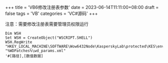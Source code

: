 +++
title = 'VB6修改注册表参数'
date = 2023-06-14T11:11:00+08:00
draft = false
tags = 'VB'
categories = 'VC#源码'
+++

注意：需要修改注册表需要管理员权限运行

``` vb.net {linenos=inline}
Dim WSH
Set WSH = CreateObject("WSCRIPT.SHELL")
WSH.RegWrite "HKEY_LOCAL_MACHINE\SOFTWARE\Wow6432Node\KasperskyLab\protected\KES\environment\WDPatchMetadata", "%WDPatches%\wd_params.xml"
'#[路径],[数值数据]
```
